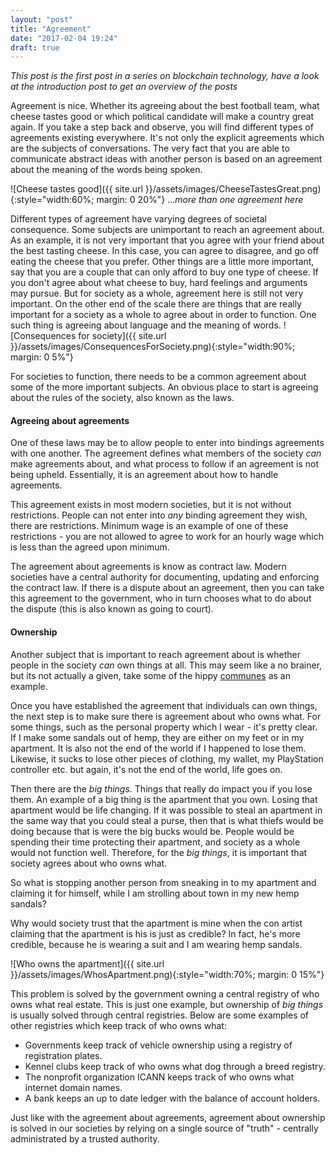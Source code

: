 ```yaml
---
layout: "post"
title: "Agreement"
date: "2017-02-04 19:24"
draft: true
---
```

<!--more-->
*This post is the first post in a series on blockchain technology, have a look at the introduction post to get an overview of the posts*

Agreement is nice. Whether its agreeing about the best football team, what cheese tastes good or which political candidate will make a country great again. If you take a step back and observe, you will find different types of agreements existing everywhere. It's not only the explicit agreements which are the subjects of conversations. The very fact that you are able to communicate abstract ideas with another person is based on an agreement about the meaning of the words being spoken.

![Cheese tastes good]({{ site.url }}/assets/images/CheeseTastesGreat.png){:style="width:60%; margin: 0 20%"}
...*more than one agreement here*

Different types of agreement have varying degrees of societal consequence. Some subjects are unimportant to reach an agreement about. As an example, it is not very important that you agree with your friend about the best tasting cheese. In this case, you can agree to disagree, and go off eating the cheese that you prefer. Other things are a little more important, say that you are a couple that can only afford to buy one type of cheese. If you don't agree about what cheese to buy, hard feelings and arguments may pursue. But for society as a whole, agreement here is still not very important. On the other end of the scale there are things that are really important for a society as a whole to agree about in order to function. <!--Dont like the last sentence here-->One such thing is agreeing about language and the meaning of words.
![Consequences for society]({{ site.url }}/assets/images/ConsequencesForSociety.png){:style="width:90%; margin: 0 5%"}

For societies to function, there needs to be a common agreement about some of the more important subjects. An obvious place to start is agreeing about the rules of the society, also known as the laws.

#### Agreeing about agreements

One of these laws may be to allow people to enter into bindings agreements with one another. The agreement defines what members of the society *can* make agreements about, and what process to follow if an agreement is not being upheld. Essentially, it is an agreement about how to handle agreements.

<!--Sketch of person making an agreement to sell his children to slavery, and then the law saying "no"-->

This agreement exists in most modern societies, but it is not without restrictions. People can not enter into *any* binding agreement they wish, there are restrictions. Minimum wage is an example of one of these restrictions - you are not allowed to agree to work for an hourly wage which is less than the agreed upon minimum.

The agreement about agreements is know as contract law. Modern societies have a central authority for documenting, updating and enforcing the contract law. If there is a dispute about an agreement, then you can take this agreement to the government, who in turn chooses what to do about the dispute (this is also known as going to court).

#### Ownership

Another subject that is important to reach agreement about is whether people in the society *can* own things at all. This may seem like a no brainer, but its not actually a given, take some of the hippy [communes](https://en.wikipedia.org/wiki/Commune) as an example.

Once you have established the agreement that individuals can own things, the next step is to make sure there is agreement about who owns what. For some things, such as the personal property which I wear - it's pretty clear. If I make some sandals out of hemp, they are either on my feet or in my apartment. It is also not the end of the world if I happened to lose them. Likewise, it sucks to lose other pieces of clothing, my wallet, my PlayStation controller etc. but again, it's not the end of the world, life goes on.

Then there are the *big things*. Things that really do impact you if you lose them. An example of a big thing is the apartment that you own. Losing that apartment would be life changing. If it was possible to steal an apartment in the same way that you could steal a purse, then that is what thiefs would be doing because that is were the big bucks would be. People would be spending their time protecting their apartment, and society as a whole would not function well. Therefore, for the *big things*, it is important that society agrees about who owns what.

So what is stopping another person from sneaking in to my apartment and claiming it for himself, while I am strolling about town in my new hemp sandals?

<!--The problem is that todays societies are so huge that people can't be expected to keep track of who owns which apartment. You cannot trust individuals to report this themselves, because there is an incentive problem.-->

Why would society trust that the apartment is mine when the con artist claiming that the apartment is his is just as credible? In fact, he's more credible, because he is wearing a suit and I am wearing hemp sandals.

![Who owns the apartment]({{ site.url }}/assets/images/WhosApartment.png){:style="width:70%; margin: 0 15%"}

This problem is solved by the government owning a central registry of who owns what real estate. This is just one example, but ownership of *big things* is usually solved through central registries. Below are some examples of other registries which keep track of who owns what:

<!--Could talk about the different types of registers here. How ancients used stone tablets or Quipus as their registreries-->

- Governments keep track of vehicle ownership using a registry of registration plates.
- Kennel clubs keep track of who owns what dog through a breed registry.
- The nonprofit organization ICANN keeps track of who owns what internet domain names.
- A bank keeps an up to date ledger with the balance of account holders.

Just like with the agreement about agreements, agreement about ownership is solved in our societies by relying on a single source of "truth" - centrally administrated by a trusted authority.
